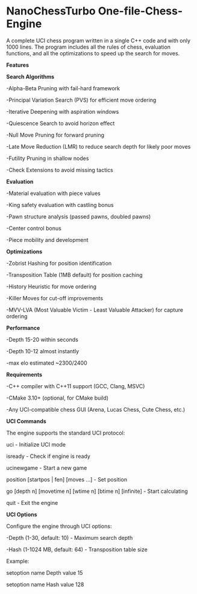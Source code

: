 # NanoChessTurbo One-file-Chess-Engine
A complete UCI chess program written in a single C++ code and with only 1000 lines. The program includes all the rules of chess, evaluation functions, and all the optimizations to speed up the search for moves.

**Features**  

**Search Algorithms**

-Alpha-Beta Pruning with fail-hard framework  

-Principal Variation Search (PVS) for efficient move ordering  

-Iterative Deepening with aspiration windows  

-Quiescence Search to avoid horizon effect  

-Null Move Pruning for forward pruning  

-Late Move Reduction (LMR) to reduce search depth for likely poor moves  

-Futility Pruning in shallow nodes  

-Check Extensions to avoid missing tactics

**Evaluation**  


-Material evaluation with piece values  

-King safety evaluation with castling bonus  

-Pawn structure analysis (passed pawns, doubled pawns)  

-Center control bonus  

-Piece mobility and development  


**Optimizations**  


-Zobrist Hashing for position identification  

-Transposition Table (1MB default) for position caching  

-History Heuristic for move ordering  

-Killer Moves for cut-off improvements  

-MVV-LVA (Most Valuable Victim - Least Valuable Attacker) for capture ordering  


**Performance**  


-Depth 15-20 within seconds  

-Depth 10-12 almost instantly  

-max elo estimated ~2300/2400  





**Requirements** 


-C++ compiler with C++11 support (GCC, Clang, MSVC)  

-CMake 3.10+ (optional, for CMake build)  

-Any UCI-compatible chess GUI (Arena, Lucas Chess, Cute Chess, etc.)  

**UCI Commands**  

The engine supports the standard UCI protocol:  


uci - Initialize UCI mode  

isready - Check if engine is ready  

ucinewgame - Start a new game  

position [startpos | fen] [moves ...] - Set position  

go [depth n] [movetime n] [wtime n] [btime n] [infinite] - Start calculating  

quit - Exit the engine  


**UCI Options**  

Configure the engine through UCI options:  


-Depth (1-30, default: 10) - Maximum search depth  

-Hash (1-1024 MB, default: 64) - Transposition table size  


Example:  

setoption name Depth value 15  

setoption name Hash value 128  

